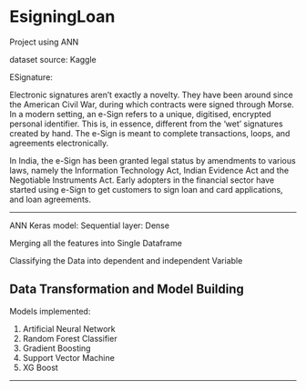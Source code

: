 # EsigningLoan

Project using ANN

dataset source: Kaggle

ESignature:


Electronic signatures aren’t exactly a novelty. They have been around since the American Civil War, during which contracts were signed through Morse. In a modern setting, an e-Sign refers to a unique, digitised, encrypted personal identifier. This is, in essence, different from the ‘wet’ signatures created by hand. The e-Sign is meant to complete transactions, loops, and agreements electronically.

In India, the e-Sign has been granted legal status by amendments to various laws, namely the Information Technology Act, Indian Evidence Act and the Negotiable Instruments Act. Early adopters in the financial sector have started using e-Sign to get customers to sign loan and card applications, and loan agreements.

----------------------------------
ANN
Keras
model: Sequential
layer: Dense

Merging all the features into Single Dataframe

Classifying the Data into dependent and independent Variable

Data Transformation and Model Building
------------------------------------

Models implemented:
1) Artificial Neural Network
2) Random Forest Classifier
3) Gradient Boosting
4) Support Vector Machine
5) XG Boost

---------------------------------------
